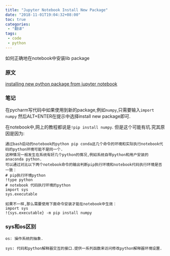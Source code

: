 ```yaml
---
title: "Jupyter Notebook Install New Package"
date: "2018-11-01T19:04:32+08:00"
toc: true
categories:
 - "翻译"
tags:
 - code
 - python
---
```


如何正确地在notebook中安装lib package

### 原文
[installing new python package from jupyter notebook](https://jakevdp.github.io/blog/2017/12/05/installing-python-packages-from-jupyter/)

### 笔记
在pycharm写代码中如果使用到新的package,例如`numpy`,只需要输入`import numpy` 然后ALT+ENTER在提示中选择install new package即可.

在notebook中,网上的教程都说是`!pip install numpy`. 但是这个可能有坑.究其原因是因为:

<!--more-->

```text
通过bash启动的notebook的python pip conda这几个命令的环境和实际执行notebook代码的python环境可能不是同一个.
这种情况一般发生在系统有好几个python的情况,例如系统自带python和用户安装的anaconda python.
可以通过对比以下两个notebook命令的输出判断pip执行环境和notebook代码执行环境是否一致：
# pip执行环境python
!type python
# notebook 代码执行环境的python
import sys
sys.executable

如果不一样,那么需要使用下面命令安装才能在notebook中生效：
import sys
!{sys.executable} -m pip install numpy
```

### sys和os区别
```text
os: 操作系统的抽象.

sys: 代码和python解释器交互的接口.提供一系列函数来访问修改python解释器环境设置.
```